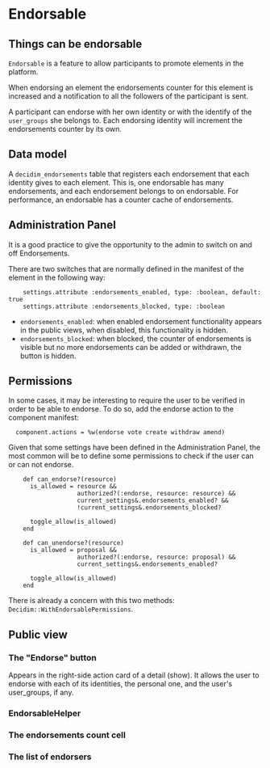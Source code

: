 # Endorsable

## Things can be endorsable

`Endorsable` is a feature to allow participants to promote elements in the platform.

When endorsing an element the endorsements counter for this element is increased and a notification to all the followers of the participant is sent.

A participant can endorse with her own identity or with the identify of the `user_groups` she belongs to. Each endorsing identity will increment the endorsements counter by its own.

## Data model

A `decidim_endorsements` table that registers each endorsement that each identity gives to each element. This is, one endorsable has many endorsements, and each endorsement belongs to on endorsable.
For performance, an endorsable has a counter cache of endorsements.

## Administration Panel

It is a good practice to give the opportunity to the admin to switch on and off Endorsements.

There are two switches that are normally defined in the manifest of the element in the following way:

```
    settings.attribute :endorsements_enabled, type: :boolean, default: true
    settings.attribute :endorsements_blocked, type: :boolean
```

- `endorsements_enabled`: when enabled endorsement functionality appears in the public views, when disabled, this functionality is hidden.
- `endorsements_blocked`: when blocked, the counter of endorsements is visible but no more endorsements can be added or withdrawn, the button is hidden.


## Permissions

In some cases, it may be interesting to require the user to be verified in order to be able to endorse. To do so, add the endorse action to the component manifest:
```
  component.actions = %w(endorse vote create withdraw amend)
```


Given that some settings have been defined in the Administration Panel, the most common will be to define some permissions to check if the user can or can not endorse.


```
    def can_endorse?(resource)
      is_allowed = resource &&
                   authorized?(:endorse, resource: resource) &&
                   current_settings&.endorsements_enabled? &&
                   !current_settings&.endorsements_blocked?

      toggle_allow(is_allowed)
    end

    def can_unendorse?(resource)
      is_allowed = proposal &&
                   authorized?(:endorse, resource: proposal) &&
                   current_settings&.endorsements_enabled?

      toggle_allow(is_allowed)
    end
```

There is already a concern with this two methods: `Decidim::WithEndorsablePermissions`.

## Public view

### The "Endorse" button
Appears in the right-side action card of a detail (show).
It allows the user to endorse with each of its identities, the personal one, and the user's user_groups, if any.

### EndorsableHelper


### The endorsements count cell
### The list of endorsers
